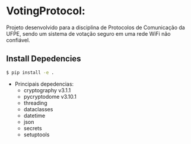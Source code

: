 # VotingProtocol:
Projeto desenvolvido para a disciplina de Protocolos de Comunicação da UFPE, sendo um sistema de votação seguro em uma rede WiFi não confiável.

## Install Depedencies
```bash
$ pip install -e .
```
- Principais depedencias:
  -   cryptography v3.1.1
  -   pycryptodome v3.10.1
  -   threading
  -   dataclasses
  -   datetime
  -   json
  -   secrets
  -   setuptools
